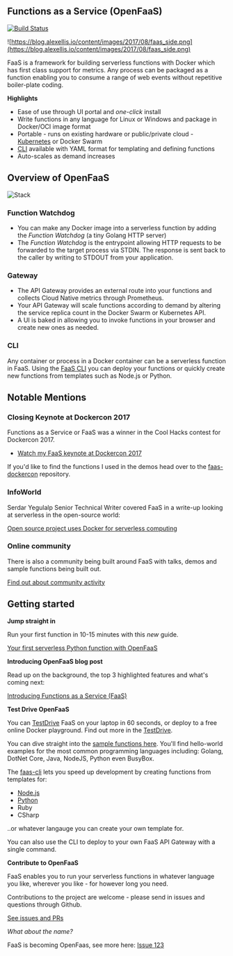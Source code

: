 ## Functions as a Service (OpenFaaS)

[![Build
Status](https://travis-ci.org/openfaas/faas.svg?branch=master)](https://travis-ci.org/openfaas/faas)

![https://blog.alexellis.io/content/images/2017/08/faas_side.png](https://blog.alexellis.io/content/images/2017/08/faas_side.png)

FaaS is a framework for building serverless functions with Docker which has first class support for metrics. Any process can be packaged as a function enabling you to consume a range of web events without repetitive boiler-plate coding.

**Highlights**

* Ease of use through UI portal and *one-click* install
* Write functions in any language for Linux or Windows and package in Docker/OCI image format
* Portable - runs on existing hardware or public/private cloud - [Kubernetes](https://github.com/openfaas/faas-netes) or Docker Swarm
* [CLI](http://github.com/openfaas/faas-cli) available with YAML format for templating and defining functions
* Auto-scales as demand increases

## Overview of OpenFaaS

![Stack](https://pbs.twimg.com/media/DFrkF4NXoAAJwN2.jpg)

### Function Watchdog

* You can make any Docker image into a serverless function by adding the *Function Watchdog* (a tiny Golang HTTP server)
* The *Function Watchdog* is the entrypoint allowing HTTP requests to be forwarded to the target process via STDIN. The response is sent back to the caller by writing to STDOUT from your application.

### Gateway

* The API Gateway provides an external route into your functions and collects Cloud Native metrics through Prometheus.
* Your API Gateway will scale functions according to demand by altering the service replica count in the Docker Swarm or Kubernetes API.
* A UI is baked in allowing you to invoke functions in your browser and create new ones as needed.

### CLI

Any container or process in a Docker container can be a serverless function in FaaS. Using the [FaaS CLI](http://github.com/openfaas/faas-cli) you can deploy your functions or quickly create new functions from templates such as Node.js or Python.

## Notable Mentions

### Closing Keynote at Dockercon 2017

Functions as a Service or FaaS was a winner in the Cool Hacks contest for Dockercon 2017.

* [Watch my FaaS keynote at Dockercon 2017](https://blog.docker.com/2017/04/dockercon-2017-mobys-cool-hack-sessions/)

If you'd like to find the functions I used in the demos head over to the [faas-dockercon](https://github.com/alexellis/faas-dockercon/) repository.

### InfoWorld

Serdar Yegulalp	Senior Technical Writer covered FaaS in a write-up looking at serverless in the open-source world:

[Open source project uses Docker for serverless computing](http://www.infoworld.com/article/3184757/open-source-tools/open-source-project-uses-docker-for-serverless-computing.html#tk.twt_ifw)

### Online community

There is also a community being built around FaaS with talks, demos and sample functions being built out.

[Find out about community activity](https://github.com/openfaas/faas/blob/master/community.md)

## Getting started

**Jump straight in**

Run your first function in 10-15 minutes with this *new* guide.

[Your first serverless Python function with OpenFaaS](https://blog.alexellis.io/introducing-functions-as-a-service/)

**Introducing OpenFaaS blog post**

Read up on the background, the top 3 highlighted features and what's coming next:

[Introducing Functions as a Service (FaaS)](https://blog.alexellis.io/introducing-functions-as-a-service/)

**Test Drive OpenFaaS**

You can [TestDrive](https://github.com/openfaas/faas/blob/master/TestDrive.md) FaaS on your laptop in 60 seconds, or deploy to a free online Docker playground. Find out more in the [TestDrive](https://github.com/openfaas/faas/blob/master/TestDrive.md).

You can dive straight into the [sample functions here](https://github.com/openfaas/faas/blob/master/sample-functions/README.md). You'll find hello-world examples for the most common programming languages including: Golang, DotNet Core, Java, NodeJS, Python even BusyBox.

The [faas-cli](https://github.com/openfaas/faas-cli/) lets you speed up development by creating functions from templates for:

* [Node.js](https://github.com/openfaas/faas-cli/blob/master/test_node.sh)
* [Python](https://github.com/openfaas/faas-cli/blob/master/test_python.sh)
* Ruby
* CSharp

..or whatever langauge you can create your own template for.

You can also use the CLI to deploy to your own FaaS API Gateway with a single command.

**Contribute to OpenFaaS**

FaaS enables you to run your serverless functions in whatever language you like, wherever you like - for however long you need.

Contributions to the project are welcome - please send in issues and questions through Github.

[See issues and PRs](https://github.com/openfaas/faas/issues)

*What about the name?*

FaaS is becoming OpenFaas, see more here: [Issue 123](https://github.com/openfaas/faas/issues/123)

